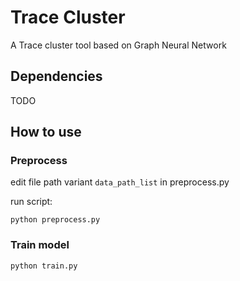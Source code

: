 # Trace Cluster

A Trace cluster tool based on Graph Neural Network

## Dependencies

TODO

## How to use

### Preprocess

edit file path variant `data_path_list` in preprocess.py

run script:

```shell
python preprocess.py
```

### Train model

```python
python train.py
```
